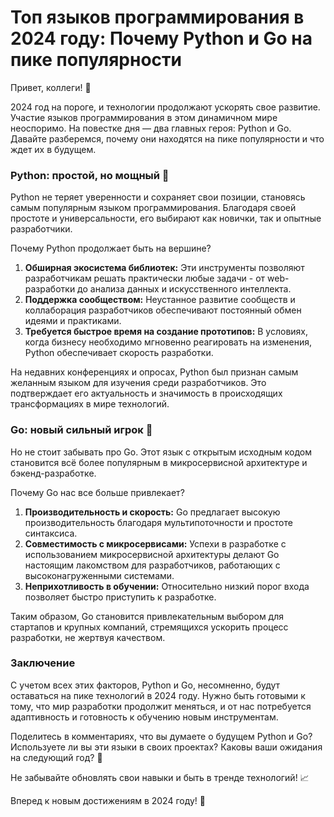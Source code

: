 # Топ языков программирования в 2024 году: Почему Python и Go на пике популярности

Привет, коллеги! 🙌

2024 год на пороге, и технологии продолжают ускорять свое развитие. Участие языков программирования в этом динамичном мире неоспоримо. На повестке дня — два главных героя: Python и Go. Давайте разберемся, почему они находятся на пике популярности и что ждет их в будущем.

### Python: простой, но мощный 🐍

Python не теряет уверенности и сохраняет свои позиции, становясь самым популярным языком программирования. Благодаря своей простоте и универсальности, его выбирают как новички, так и опытные разработчики. 

Почему Python продолжает быть на вершине? 
1. **Обширная экосистема библиотек:** Эти инструменты позволяют разработчикам решать практически любые задачи - от web-разработки до анализа данных и искусственного интеллекта. 
2. **Поддержка сообществом:** Неустанное развитие сообществ и коллаборация разработчиков обеспечивают постоянный обмен идеями и практиками.
3. **Требуется быстрое время на создание прототипов:** В условиях, когда бизнесу необходимо мгновенно реагировать на изменения, Python обеспечивает скорость разработки.

На недавних конференциях и опросах, Python был признан самым желанным языком для изучения среди разработчиков. Это подтверждает его актуальность и значимость в происходящих трансформациях в мире технологий.

### Go: новый сильный игрок 🚀

Но не стоит забывать про Go. Этот язык с открытым исходным кодом становится всё более популярным в микросервисной архитектуре и бэкенд-разработке.

Почему Go нас все больше привлекает?
1. **Производительность и скорость:** Go предлагает высокую производительность благодаря мультипоточности и простоте синтаксиса.
2. **Совместимость с микросервисами:** Успехи в разработке с использованием микросервисной архитектуры делают Go настоящим лакомством для разработчиков, работающих с высоконагруженными системами.
3. **Неприхотливость в обучении:** Относительно низкий порог входа позволяет быстро приступить к разработке. 

Таким образом, Go становится привлекательным выбором для стартапов и крупных компаний, стремящихся ускорить процесс разработки, не жертвуя качеством. 

### Заключение

С учетом всех этих факторов, Python и Go, несомненно, будут оставаться на пике технологий в 2024 году. Нужно быть готовыми к тому, что мир разработки продолжит меняться, и от нас потребуется адаптивность и готовность к обучению новым инструментам.

Поделитесь в комментариях, что вы думаете о будущем Python и Go? Используете ли вы эти языки в своих проектах? Каковы ваши ожидания на следующий год? 💬

Не забывайте обновлять свои навыки и быть в тренде технологий! 📈

Вперед к новым достижениям в 2024 году! 🎉